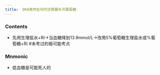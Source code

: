 ```yaml
---
title:  DKA竟然在何时还需要补充葡萄糖
--- 
```


### Contents
- 先用生理盐水+RI→当血糖降到13.9mmol/L→改用5%葡萄糖生理盐水或%葡萄糖+RI #未考过的极可能考点
### Mnmonic
- 低血糖是可能死人的
 
